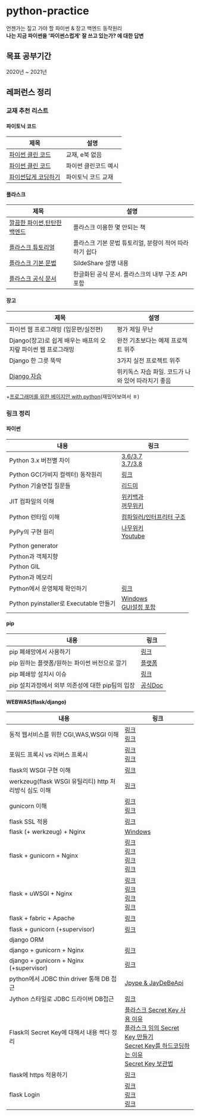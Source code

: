 # python-practice
언젠가는 짚고 가야 할 파이썬 &amp; 장고 백엔드 동작원리  
**나는 지금 파이썬을 '파이썬스럽게' 잘 쓰고 있는가? 에 대한 답변**

## 목표 공부기간
2020년 ~ 2021년

## 레퍼런스 정리
### 교재 추천 리스트
#### 파이토닉 코드
|제목|설명|
|---|---|
|[파이썬 클린 코드](http://www.yes24.com/Product/Goods/69064790)|교재, e북 없음|
|[파이썬 클린 코드](https://dailyheumsi.tistory.com/221)|파이썬 클린코드 예시|
|[파이썬답게 코딩하기](https://ridibooks.com/books/3780000029?_s=search&_q=%ED%8C%8C%EC%9D%B4%EC%8D%AC%EB%8B%B5%EA%B2%8C+%EC%BD%94%EB%94%A9%ED%95%98%EA%B8%B0)|파이토닉 코드 교재|

#### 플라스크
|제목|설명|
|---|---|
|[깔끔한 파이썬,탄탄한 백엔드](https://ridibooks.com/books/3780000004?_s=search&_q=%EA%B9%94%EB%81%94%ED%95%9C+%ED%8C%8C%EC%9D%B4%EC%8D%AC)|플라스크 이용한 몇 안되는 책|
|[플라스크 튜토리얼](https://www.tutorialspoint.com/flask/index.htm)|플라스크 기본 문법 튜토리얼, 분량이 적어 따라하기 쉽다|
|[플라스크 기본 문법](https://www.slideshare.net/dahlmoon/20170331)|SildeShare 설명 내용|
|[플라스크 공식 문서](https://flask-docs-kr.readthedocs.io/ko/latest/)|한글화된 공식 문서. 플라스크의 내부 구조 API 포함|

#### 장고
|제목|설명|
|---|---|
|파이썬 웹 프로그래밍 (입문편/실전편) | 평가 제일 무난 |
|Django(장고)로 쉽게 배우는 배프의 오지랖 파이썬 웹 프로그래밍 | 완전 기초보다는 예제 프로젝트 위주  |
|Django 한 그릇 뚝딱 | 3가지 실전 프로젝트 위주  |
|[Django 자습](https://wikidocs.net/book/837) | 위키독스 자습 파일. 코드가 나와 있어 따라치기 좋음|

+[프로그래머를 위한 베이지안 with python](https://ridibooks.com/books/754022885?_s=search&_q=%ED%8C%8C%EC%9D%B4%EC%8D%AC)(재밌어보여서 ㅎ)

### 링크 정리
#### 파이썬
|내용|링크|
|---|---|
|Python 3.x 버전별 차이|[3.6/3.7](https://docs.python.org/ko/3/whatsnew/3.7.html)<br>[3.7/3.8](https://python.flowdas.com/whatsnew/3.8.html)|
|Python GC(가비지 컬렉터) 동작원리|[링크](https://winterj.me/python-gc/)|
|Python 기술면접 질문들|[리드미](https://post.naver.com/viewer/postView.nhn?volumeNo=21620976&memberNo=28685456)|
|JIT 컴파일의 이해|[위키백과](https://ko.wikipedia.org/wiki/JIT_%EC%BB%B4%ED%8C%8C%EC%9D%BC)<br>[꺼무위키](https://namu.wiki/w/JIT)|
|Python 런타임 이해|[컴파일러/인터프리터 구조](https://aliwo.github.io/swblog/python/python-runtime/#)|
|PyPy의 구현 원리|[나무위키](https://namu.wiki/w/PyPy)<br>[Youtube](https://www.youtube.com/watch?v=Wgw5ers5jA4)|
|Python generator||
|Python과 객체지향||
|Python GIL||
|Python과 메모리||
|Python에서 운영체제 확인하기|[링크](https://pinkwink.kr/1002)|
|Python pyinstaller로 Executable 만들기|[Windows](https://hongku.tistory.com/338)<br>[GUI설정 포함](https://blog.naver.com/PostView.nhn?blogId=qbxlvnf11&logNo=221791248065)|
#### pip
|내용|링크|
|---|---|
|pip 폐쇄망에서 사용하기|[링크](https://yujuwon.tistory.com/entry/%EC%98%A4%ED%94%84%EB%9D%BC%EC%9D%B8%EC%97%90%EC%84%9C-pip-%ED%8C%A8%ED%82%A4%EC%A7%80-%EC%84%A4%EC%B9%98%ED%95%98%EA%B8%B0)|
|pip 원하는 플랫폼/원하는 파이썬 버전으로 깔기|[플랫폼](https://stackoverflow.com/questions/59083607/how-to-download-pip-module-for-linux-using-windows)|
|pip 폐쇄망 설치시 이슈|[링크](Issue.md)|
|pip 설치과정에서 외부 의존성에 대한 pip팀의 입장|[공식Doc](https://pip.pypa.io/en/stable/development/vendoring-policy/)|

#### WEBWAS(flask/django)
|내용|링크|
|---|---|
|동적 웹서비스를 위한 CGI,WAS,WSGI 이해|[링크](https://brownbears.tistory.com/350)<br>[링크](https://www.slideshare.net/SELOLEE/ss-126936404)|
|포워드 프록시 vs 리버스 프록시|[링크](https://www.lesstif.com/system-admin/forward-proxy-reverse-proxy-21430345.html) <br> [링크](https://firework-ham.tistory.com/23)|
|flask의 WSGI 구현 이해|[링크](https://spoqa.github.io/2012/01/16/wsgi-and-flask.html)|
|werkzeug(flask WSGI 유틸리티) http 처리방식 심도 이해|[링크](https://spoqa.github.io/2012/05/07/about-flask-request.html)|
|gunicorn 이해|[링크](https://vsupalov.com/what-is-gunicorn/)<br> [링크](https://jaas.ai/gunicorn/trusty/1)|
|flask SSL 적용|[링크](http://mcchae.egloos.com/11143246)|
|flask (+ werkzeug) + Nginx |[Windows](https://chanhy63.tistory.com/19?category=731625)|
|flask + gunicorn + Nginx |[링크](https://velog.io/@yvvyoon/flask-nginx-gunicorn-1)<br>[링크](https://yumere.tistory.com/59)<br>[링크](https://blog.iolate.kr/259)<br>[링크](https://blog.naver.com/PostView.nhn?blogId=na_qa&logNo=221912986971)|
|flask + uWSGI + Nginx |[링크](https://medium.com/sunhyoups-story/flask-nginx-%EC%84%A4%EC%B9%98-%EB%B0%A9%EB%B2%95-258b979d2de3) <br> [링크](https://taetaetae.github.io/2018/07/01/simple-web-server-flask-nginx/)<br>[링크](https://cjh5414.github.io/flask-uwsgi-nginx/)<br>[링크](https://sodocumentation.net/ko/flask/topic/4637/nginx%EC%99%80-%ED%95%A8%EA%BB%98-uwsgi-%EC%9B%B9-%EC%84%9C%EB%B2%84%EB%A5%BC-%EC%82%AC%EC%9A%A9%ED%95%98%EC%97%AC-flask-%EC%9D%91%EC%9A%A9-%ED%94%84%EB%A1%9C%EA%B7%B8%EB%9E%A8-%EB%B0%B0%ED%8F%AC)|
|flask + fabric + Apache |[링크](https://beomi.github.io/2017/10/17/Deploy-Flask-with-Fabric/)|
|flask + gunicorn (+supervisor) |[링크](http://egloos.zum.com/mcchae/v/11149241) |
|django ORM||
|django + gunicorn + Nginx | [링크](https://wikidocs.net/6601)|
|django + gunicorn + Nginx (+supervisor)|[링크](https://yujuwon.tistory.com/entry/%EC%9A%B0%EB%B6%84%ED%88%AC%EC%97%90%EC%84%9C-Django%EC%99%80-gunicorn-supervisor-nginx-%EC%97%B0%EB%8F%99-%ED%95%98%EA%B8%B0)|
|python에서 JDBC thin driver 통해 DB 접근|[Jpype & JayDeBeApi](https://bongury.tistory.com/89)<br>|
|Jython 스타일로 JDBC 드라이버 DB접근|[링크](https://jythonbook-ko.readthedocs.io/en/latest/DatabasesAndJython.html)|
|Flask의 Secret Key에 대해서 내용 싹다 정리|[플라스크 Secret Key 사용 이유](https://stackoverflow.com/questions/22463939/demystify-flask-app-secret-key)<br>[플라스크 임의 Secret Key 만들기](https://stackoverflow.com/questions/34902378/where-do-i-get-a-secret-key-for-flask)<br>[Secret Key를 하드코딩하는 이유](https://stackoverflow.com/questions/27287391/why-not-generate-the-secret-key-every-time-flask-starts)<br>[Secret Key 보관법](https://stackoverflow.com/questions/30873189/where-should-i-place-the-secret-key-in-flask)|
|flask에 https 적용하기|[링크](https://www.hanbit.co.kr/media/channel/view.html?cms_code=CMS6163871474)|
|flask Login|[링크](https://niceman.tistory.com/191)<br>[링크](https://flask-login.readthedocs.io/en/latest/#flask_login.login_required)<br>[링크](https://github.com/mcchae/Flask-Login)|
